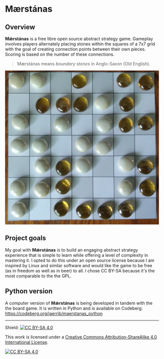 # Mærstánas

## Overview
**Mǽrstánas** is a free libre open source abstract strategy game. Gameplay involves players alternately placing stones within the squares of a 7x7 grid with the goal of creating connection points between their own pieces. Scoring is based on the number of these connections.

> Mærstánas means *boundary stones* in Anglo-Saxon (Old English).

![Print-and-play prototype](assets/other/prototype.jpg)

## Project goals
My goal with **Mǽrstánas** is to build an engaging abstract strategy experience that is simple to learn while offering a level of complexity in mastering it. I opted to do this under an open source license because I am inspired by Linux and similar software and would like the game to be free (as in freedom as well as in beer) to all. I chose CC BY-SA because it's the most comparable to the the GPL.

## Python version
A computer version of **Mǽrstánas** is being developed in tandem with the the board game. It is written in Python and is available on Codeberg: https://codeberg.org/jaerrib/maerstanas_python

---

Shield: [![CC BY-SA 4.0][cc-by-sa-shield]][cc-by-sa]

This work is licensed under a
[Creative Commons Attribution-ShareAlike 4.0 International License][cc-by-sa].

[![CC BY-SA 4.0][cc-by-sa-image]][cc-by-sa]

[cc-by-sa]: http://creativecommons.org/licenses/by-sa/4.0/
[cc-by-sa-image]: https://licensebuttons.net/l/by-sa/4.0/88x31.png
[cc-by-sa-shield]: https://img.shields.io/badge/License-CC%20BY--SA%204.0-lightgrey.svg
